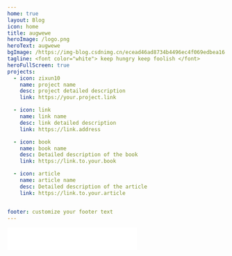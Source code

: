 ```yaml
---
home: true
layout: Blog
icon: home
title: augwewe 
heroImage: /logo.png
heroText: augwewe
bgImage: /https://img-blog.csdnimg.cn/ecead46ad8734b4496ec4f069edbea16.jpeg
tagline: <font color="white"> keep hungry keep foolish </font>
heroFullScreen: true
projects:
  - icon: zixun10
    name: project name
    desc: project detailed description
    link: https://your.project.link

  - icon: link
    name: link name
    desc: link detailed description
    link: https://link.address

  - icon: book
    name: book name
    desc: Detailed description of the book
    link: https://link.to.your.book

  - icon: article
    name: article name
    desc: Detailed description of the article
    link: https://link.to.your.article


footer: customize your footer text
---
```


<iframe frameborder="no" border="0" marginwidth="0" marginheight="0" width=298 height=52 src="//music.163.com/outchain/player?type=0&id=7719117287&auto=1&height=32"></iframe>

